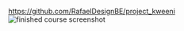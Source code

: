 https://github.com/RafaelDesignBE/project_kweeni
<img src="../../../Desktop/proof%20finished%20course.JPG" alt="finished course screenshot">